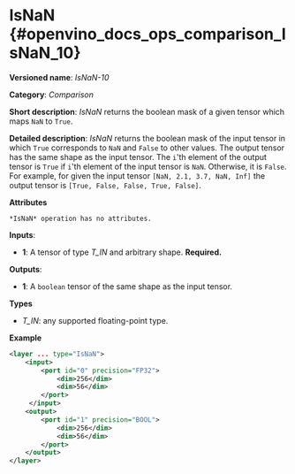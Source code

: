 # IsNaN {#openvino_docs_ops_comparison_IsNaN_10}

**Versioned name**: *IsNaN-10*

**Category**: *Comparison*

**Short description**: *IsNaN* returns the boolean mask of a given tensor which maps `NaN` to `True`.

**Detailed description**: *IsNaN* returns the boolean mask of the input tensor in which `True` corresponds to `NaN` and `False` to other values.
The output tensor has the same shape as the input tensor.
The `i`'th element of the output tensor is `True` if  `i`'th element of the input tensor is `NaN`. Otherwise, it is `False`.
For example, for given the input tensor `[NaN, 2.1, 3.7, NaN, Inf]` the output tensor is `[True, False, False, True, False]`.

**Attributes**

    *IsNaN* operation has no attributes.

**Inputs**:

*   **1**: A tensor of type *T_IN* and arbitrary shape. **Required.**

**Outputs**:

*   **1**: A `boolean` tensor of the same shape as the input tensor.

**Types**

* *T_IN*: any supported floating-point type.

**Example**

```xml
<layer ... type="IsNaN">
    <input>
        <port id="0" precision="FP32">
            <dim>256</dim>
            <dim>56</dim>
        </port>
     </input>
    <output>
        <port id="1" precision="BOOL">
            <dim>256</dim>
            <dim>56</dim>
        </port>
    </output>
</layer>
```
